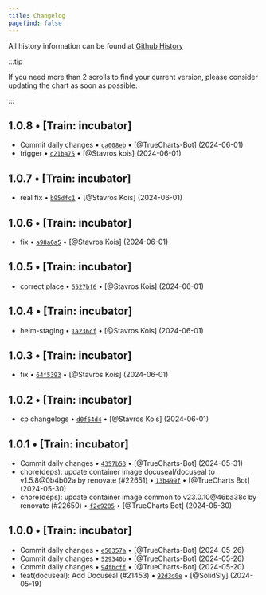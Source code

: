 ```yaml
---
title: Changelog
pagefind: false
---
```


All history information can be found at [Github History](https://github.com/truecharts/charts/commits/master/charts/incubator/docuseal)

:::tip

If you need more than 2 scrolls to find your current version, please consider updating the chart as soon as possible.

:::

## 1.0.8 • [Train: incubator]

- Commit daily changes • [`ca008eb`](https://github.com/truecharts/charts/commit/ca008eb2afe01c75e63679218a2f8514f756d67e) • [@TrueCharts-Bot] (2024-06-01)
- trigger • [`c21ba75`](https://github.com/truecharts/charts/commit/c21ba75ec7e323913b24c9b8d7484b31a4dae498) • [@Stavros kois] (2024-06-01)

## 1.0.7 • [Train: incubator]

- real fix • [`b95dfc1`](https://github.com/truecharts/charts/commit/b95dfc1ea6bebca766756823931a8484cccbd373) • [@Stavros Kois] (2024-06-01)

## 1.0.6 • [Train: incubator]

- fix • [`a98a6a5`](https://github.com/truecharts/charts/commit/a98a6a5b733bb851c236138399aff7515b9f4256) • [@Stavros Kois] (2024-06-01)

## 1.0.5 • [Train: incubator]

- correct place • [`5527bf6`](https://github.com/truecharts/charts/commit/5527bf641bf0b63801ab62d9190dcb9a416c96c2) • [@Stavros Kois] (2024-06-01)

## 1.0.4 • [Train: incubator]

- helm-staging • [`1a236cf`](https://github.com/truecharts/charts/commit/1a236cf73d8a910c61fee1f707fedbbe8c5f9a3e) • [@Stavros Kois] (2024-06-01)

## 1.0.3 • [Train: incubator]

- fix • [`64f5393`](https://github.com/truecharts/charts/commit/64f53931a7c27cd3f7359852ec17f0263d4fb4ab) • [@Stavros Kois] (2024-06-01)

## 1.0.2 • [Train: incubator]

- cp changelogs • [`d0f64d4`](https://github.com/truecharts/charts/commit/d0f64d48fdb6c23f53b82c76a38c380ce3378ad9) • [@Stavros Kois] (2024-06-01)

## 1.0.1 • [Train: incubator]

- Commit daily changes • [`4357b53`](https://github.com/truecharts/charts/commit/4357b533a97aa77ffa16998ce8b568336e3892a9) • [@TrueCharts-Bot] (2024-05-31)
- chore(deps): update container image docuseal/docuseal to v1.5.8@0b4b02a by renovate (#22651) • [`13b499f`](https://github.com/truecharts/charts/commit/13b499f3070fe9cc40d6039b9ccac23adf30b3c8) • [@TrueCharts Bot] (2024-05-30)
- chore(deps): update container image common to v23.0.10@46ba38c by renovate (#22650) • [`f2e9285`](https://github.com/truecharts/charts/commit/f2e9285719fd297f267b1af1be98fc1021c53d6f) • [@TrueCharts Bot] (2024-05-30)

## 1.0.0 • [Train: incubator]

- Commit daily changes • [`e50357a`](https://github.com/truecharts/charts/commit/e50357a154422a397a11141869f0973293102e49) • [@TrueCharts-Bot] (2024-05-26)
- Commit daily changes • [`529340b`](https://github.com/truecharts/charts/commit/529340b7575e8cd6d00d2499271dc62e58a8d18d) • [@TrueCharts-Bot] (2024-05-26)
- Commit daily changes • [`94fbcff`](https://github.com/truecharts/charts/commit/94fbcff2c6f5272e4eafc37a30dffce4f26d0de4) • [@TrueCharts-Bot] (2024-05-20)
- feat(docuseal): Add Docuseal (#21453) • [`92d3d0e`](https://github.com/truecharts/charts/commit/92d3d0e3e7d0d29f6d95b5096307db40b03a7c95) • [@SolidSly] (2024-05-19)
